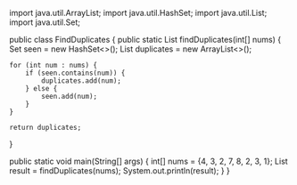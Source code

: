 import java.util.ArrayList; import java.util.HashSet; import java.util.List; import java.util.Set;

public class FindDuplicates { public static List findDuplicates(int[] nums) { Set seen = new HashSet<>(); List duplicates = new ArrayList<>();

    for (int num : nums) {
        if (seen.contains(num)) {
            duplicates.add(num);
        } else {
            seen.add(num);
        }
    }

    return duplicates;
}

public static void main(String[] args) {
    int[] nums = {4, 3, 2, 7, 8, 2, 3, 1};
    List<Integer> result = findDuplicates(nums);
    System.out.println(result);
}
}

